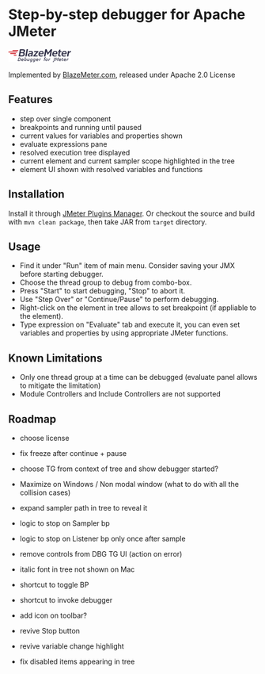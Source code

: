 # Step-by-step debugger for Apache JMeter 

![logo](/src/main/resources/com/blazemeter/jmeter/debugger/logo.png) 

Implemented by [BlazeMeter.com](http://blazemeter.com/), released under Apache 2.0 License 

## Features
 - step over single component
 - breakpoints and running until paused
 - current values for variables and properties shown
 - evaluate expressions pane 
 - resolved execution tree displayed
 - current element and current sampler scope highlighted in the tree
 - element UI shown with resolved variables and functions

## Installation

Install it through [JMeter Plugins Manager](http://jmeter-plugins.org/wiki/PluginsManager/). Or checkout the source and build with `mvn clean package`, then take JAR from `target` directory.

## Usage

 - Find it under "Run" item of main menu. Consider saving your JMX before starting debugger.
 - Choose the thread group to debug from combo-box. 
 - Press "Start" to start debugging, "Stop" to abort it. 
 - Use "Step Over" or "Continue/Pause" to perform debugging.
 - Right-click on the element in tree allows to set breakpoint (if appliable to the element).
 - Type expression on "Evaluate" tab and execute it, you can even set variables and properties by using appropriate JMeter functions.

## Known Limitations 
 - Only one thread group at a time can be debugged (evaluate panel allows to mitigate the limitation)
 - Module Controllers and Include Controllers are not supported

## Roadmap
 - choose license

 - fix freeze after continue + pause
 - choose TG from context of tree and show debugger started?
 - Maximize on Windows / Non modal window (what to do with all the collision cases) 
 - expand sampler path in tree to reveal it
 - logic to stop on Sampler bp
 - logic to stop on Listener bp only once after sample 
 
 - remove controls from DBG TG UI (action on error)
 - italic font in tree not shown on Mac
 - shortcut to toggle BP
 - shortcut to invoke debugger
 - add icon on toolbar?
 - revive Stop button
 - revive variable change highlight
 - fix disabled items appearing in tree
 
 
